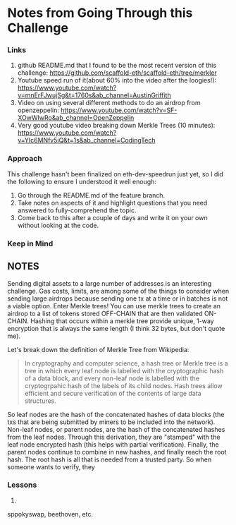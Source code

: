 # Notes from Going Through this Challenge

### Links

1. github README.md that I found to be the most recent version of this challenge: https://github.com/scaffold-eth/scaffold-eth/tree/merkler
2. Youtube speed run of it(about 60% into the video after the loogies!): https://www.youtube.com/watch?v=mnErFJwujSg&t=1760s&ab_channel=AustinGriffith
3. Video on using several different methods to do an airdrop from openzeppelin: https://www.youtube.com/watch?v=SF-XOwWIwRo&ab_channel=OpenZeppelin
4. Very good youtube video breaking down Merkle Trees (10 minutes): https://www.youtube.com/watch?v=YIc6MNfv5iQ&t=1s&ab_channel=CodingTech

### Approach

This challenge hasn't been finalized on eth-dev-speedrun just yet, so I did the following to ensure I understood it well enough:

1. Go through the README.md of the feature branch.
2. Take notes on aspects of it and highlight questions that you need answered to fully-comprehend the topic.
3. Come back to this after a couple of days and write it on your own without looking at the code.

### Keep in Mind

## **NOTES**

Sending digital assets to a large number of addresses is an interesting challenge. Gas costs, limits, are among some of the things to consider when sending large airdrops because sending one tx at a time or in batches is not a viable option. Enter Merkle trees! You can use merkle trees to create an airdrop to a list of tokens stored OFF-CHAIN that are then validated ON-CHAIN. Hashing that occurs within a merkle tree provide unique, 1-way encryption that is always the same length (I think 32 bytes, but don't quote me).

Let's break down the definition of Merkle Tree from Wikipedia:

> In cryptography and computer science, a hash tree or Merkle tree is a tree in which every leaf node is labelled with the cryptographic hash of a data block, and every non-leaf node is labelled with the cryptogrpahic hash of the labels of its child nodes. Hash trees allow efficient and secure verification of the contents of large data structures.

So leaf nodes are the hash of the concatenated hashes of data blocks (the txs that are being submitted by miners to be included into the network). Non-leaf nodes, or parent nodes, are the hash of the concatenated hashes from the leaf nodes. Through this derivation, they are "stamped" with the leaf node encrypted hash (this helps with partial verification). Finally, the parent nodes continue to combine in new hashes, and finally reach the root hash. The root hash is all that is needed from a trusted party. So when someone wants to verify, they

### Lessons

1.

sppokyswap, beethoven, etc.
